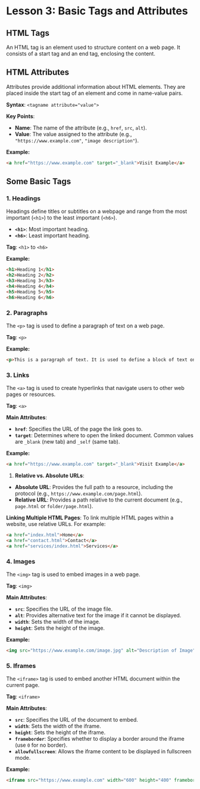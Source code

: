 # **Lesson 3: Basic Tags and Attributes**

## **HTML Tags**

An HTML tag is an element used to structure content on a web page. It consists of a start tag and an end tag, enclosing the content.

## **HTML Attributes**

Attributes provide additional information about HTML elements. They are placed inside the start tag of an element and come in name-value pairs.

**Syntax**: `<tagname attribute="value">`

**Key Points**:
- **Name**: The name of the attribute (e.g., `href`, `src`, `alt`).
- **Value**: The value assigned to the attribute (e.g., `"https://www.example.com"`, `"image description"`).

**Example:**
```html
<a href="https://www.example.com" target="_blank">Visit Example</a>
```

## **Some Basic Tags**

### **1. Headings**

Headings define titles or subtitles on a webpage and range from the most important (`<h1>`) to the least important (`<h6>`).

- **`<h1>`**: Most important heading.
- **`<h6>`**: Least important heading.

**Tag**: `<h1>` to `<h6>`

**Example:**
```html
<h1>Heading 1</h1>
<h2>Heading 2</h2>
<h3>Heading 3</h3>
<h4>Heading 4</h4>
<h5>Heading 5</h5>
<h6>Heading 6</h6>
```

### **2. Paragraphs**

The `<p>` tag is used to define a paragraph of text on a web page.

**Tag**: `<p>`

**Example:**
```html
<p>This is a paragraph of text. It is used to define a block of text on a web page, separated from other elements by some space above and below.</p>
```

### **3. Links**

The `<a>` tag is used to create hyperlinks that navigate users to other web pages or resources.

**Tag**: `<a>`

**Main Attributes**:

- **`href`**: Specifies the URL of the page the link goes to.
- **`target`**: Determines where to open the linked document. Common values are `_blank` (new tab) and `_self` (same tab).

**Example:**
```html
<a href="https://www.example.com" target="_blank">Visit Example</a>
```

 1. **Relative vs. Absolute URLs**:
 
-   **Absolute URL**: Provides the full path to a resource, including the protocol (e.g., `https://www.example.com/page.html`).
-   **Relative URL**: Provides a path relative to the current document (e.g., `page.html` or `folder/page.html`).

**Linking Multiple HTML Pages**: To link multiple HTML pages within a website, use relative URLs. For example:
```html
<a href="index.html">Home</a>
<a href="contact.html">Contact</a>
<a href="services/index.html">Services</a>
```

### **4. Images**

The `<img>` tag is used to embed images in a web page.

**Tag**: `<img>`

**Main Attributes**:

- **`src`**: Specifies the URL of the image file.
- **`alt`**: Provides alternative text for the image if it cannot be displayed.
- **`width`**: Sets the width of the image.
- **`height`**: Sets the height of the image.

**Example:**
```html
<img src="https://www.example.com/image.jpg" alt="Description of Image" width="300" height="200">
```
### **5. Iframes**

The `<iframe>` tag is used to embed another HTML document within the current page.

**Tag**: `<iframe>`

**Main Attributes**:

- **`src`**: Specifies the URL of the document to embed.
- **`width`**: Sets the width of the iframe.
- **`height`**: Sets the height of the iframe.
- **`frameborder`**: Specifies whether to display a border around the iframe (use `0` for no border).
- **`allowfullscreen`**: Allows the iframe content to be displayed in fullscreen mode.

**Example:**
```html
<iframe src="https://www.example.com" width="600" height="400" frameborder="0" allowfullscreen></iframe>
```
<!--stackedit_data:
eyJoaXN0b3J5IjpbNzYxNTM4OTI0LC0xNjA5MzM2NjgwLDE1Mz
cyMjU1MzcsODAyOTAzNTI0XX0=
-->
